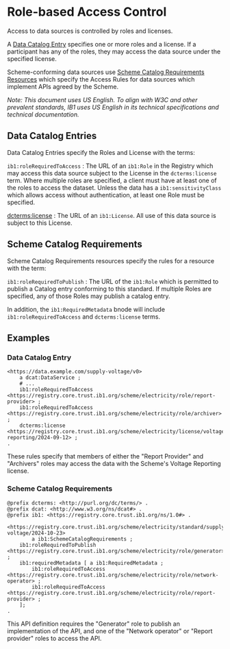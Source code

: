 # Role-based Access Control

Access to data sources is controlled by roles and licenses.

A [Data Catalog Entry](../data-catalog-records/1.0.md) specifies one or more roles and a license. If a participant has any of the roles, they may access the data source under the specified license.

Scheme-conforming data sources use [Scheme Catalog Requirements Resources](../data-catalog-records/1.0.md#scheme-catalog-requirements) which specify the Access Rules for data sources which implement APIs agreed by the Scheme.

_Note: This document uses US English. To align with W3C and other prevalent standards, IB1 uses US English in its technical specifications and technical documentation._

## Data Catalog Entries

Data Catalog Entries specify the Roles and License with the terms:

`ib1:roleRequiredToAccess`
: The URL of an `ib1:Role` in the Registry which may access this data source subject to the License in the `dcterms:license` term. Where multiple roles are specified, a client must have at least one of the roles to access the dataset. Unless the data has a `ib1:sensitivityClass` which allows access without authentication, at least one Role must be specified.

[dcterms:license](https://www.dublincore.org/specifications/dublin-core/dcmi-terms/#license)
: The URL of an `ib1:License`. All use of this data source is subject to this License.


## Scheme Catalog Requirements

Scheme Catalog Requirements resources specify the rules for a resource with the term:

`ib1:roleRequiredToPublish`
: The URL of the `ib1:Role` which is permitted to publish a Catalog entry conforming to this standard. If multiple Roles are specified, any of those Roles may publish a catalog entry.

In addition, the `ib1:RequiredMetadata` bnode will include `ib1:roleRequiredToAccess` and `dcterms:license` terms.


## Examples

### Data Catalog Entry

```
<https://data.example.com/supply-voltage/v0>
    a dcat:DataService ;
	# ...
    ib1:roleRequiredToAccess <https://registry.core.trust.ib1.org/scheme/electricity/role/report-provider> ;
    ib1:roleRequiredToAccess <https://registry.core.trust.ib1.org/scheme/electricity/role/archiver> ;
    dcterms:license <https://registry.core.trust.ib1.org/scheme/electricity/license/voltage-reporting/2024-09-12> ;
.
```

These rules specify that members of either the "Report Provider" and "Archivers" roles may access the data with the Scheme's Voltage Reporting license.

### Scheme Catalog Requirements

```
@prefix dcterms: <http://purl.org/dc/terms/> .
@prefix dcat: <http://www.w3.org/ns/dcat#> . 
@prefix ib1: <https://registry.core.trust.ib1.org/ns/1.0#> .

<https://registry.core.trust.ib1.org/scheme/electricity/standard/supply-voltage/2024-10-23>
		a ib1:SchemeCatalogRequirements ;
	ib1:roleRequiredToPublish <https://registry.core.trust.ib1.org/scheme/electricity/role/generator> ;
	ib1:requiredMetadata [ a ib1:RequiredMetadata ;
	    ib1:roleRequiredToAccess <https://registry.core.trust.ib1.org/scheme/electricity/role/network-operator> ;
	    ib1:roleRequiredToAccess <https://registry.core.trust.ib1.org/scheme/electricity/role/report-provider> ;
	];
.
```

This API definition requires the "Generator" role to publish an implementation of the API, and one of the "Network operator" or "Report provider" roles to access the API.
